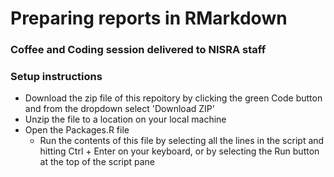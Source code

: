# Preparing reports in RMarkdown
### Coffee and Coding session delivered to NISRA staff

### Setup instructions
- Download the zip file of this repoitory by clicking the green Code button and from the dropdown select 'Download ZIP'
- Unzip the file to a location on your local machine
- Open the Packages.R file
  - Run the contents of this file by selecting all the lines in the script and hitting Ctrl + Enter on your keyboard, or by selecting the Run button at the top of the script pane
